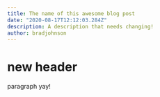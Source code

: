 ```yaml
---
title: The name of this awesome blog post
date: "2020-08-17T12:12:03.284Z"
description: A description that needs changing!
author: bradjohnson
---
```


# new header

paragraph yay!